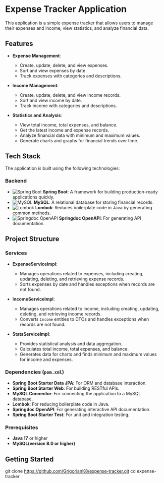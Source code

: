 # Expense Tracker Application

This application is a simple expense tracker that allows users to manage their expenses and income, view statistics, and analyze financial data.

## Features

- **Expense Management**:
  - Create, update, delete, and view expenses.
  - Sort and view expenses by date.
  - Track expenses with categories and descriptions.

- **Income Management**:
  - Create, update, delete, and view income records.
  - Sort and view income by date.
  - Track income with categories and descriptions.

- **Statistics and Analysis**:
  - View total income, total expenses, and balance.
  - Get the latest income and expense records.
  - Analyze financial data with minimum and maximum values.
  - Generate charts and graphs for financial trends over time.

## Tech Stack

The application is built using the following technologies:

### Backend

- ![Spring Boot](https://img.shields.io/badge/Spring%20Boot-6DB33F?style=for-the-badge&logo=spring-boot&logoColor=white) **Spring Boot**: A framework for building production-ready applications quickly.
- ![MySQL](https://img.shields.io/badge/MySQL-4479A1?style=for-the-badge&logo=mysql&logoColor=white) **MySQL**: A relational database for storing financial records.
- ![Lombok](https://img.shields.io/badge/Lombok-ACDABA?style=for-the-badge&logo=lombok&logoColor=white) **Lombok**: Reduces boilerplate code in Java by generating common methods.
- ![Springdoc OpenAPI](https://img.shields.io/badge/Springdoc%20OpenAPI-85EA2D?style=for-the-badge&logo=openapi-initiative&logoColor=white) **Springdoc OpenAPI**: For generating API documentation.


## Project Structure

### Services

- **ExpenseServiceImpl**: 
  - Manages operations related to expenses, including creating, updating, deleting, and retrieving expense records.
  - Sorts expenses by date and handles exceptions when records are not found.

- **IncomeServiceImpl**: 
  - Manages operations related to income, including creating, updating, deleting, and retrieving income records.
  - Converts `Income` entities to DTOs and handles exceptions when records are not found.

- **StatsServiceImpl**: 
  - Provides statistical analysis and data aggregation.
  - Calculates total income, total expenses, and balance.
  - Generates data for charts and finds minimum and maximum values for income and expenses.

### Dependencies (`pom.xml`)

- **Spring Boot Starter Data JPA**: For ORM and database interaction.
- **Spring Boot Starter Web**: For building RESTful APIs.
- **MySQL Connector**: For connecting the application to a MySQL database.
- **Lombok**: For reducing boilerplate code in Java.
- **Springdoc OpenAPI**: For generating interactive API documentation.
- **Spring Boot Starter Test**: For unit and integration testing.

### Prerequisites

- **Java 17** or higher
- **MySQL(version 8.0 or higher)**

## Getting Started

git clone https://github.com/GrigorianK8/expense-tracker.git
cd expense-tracker
